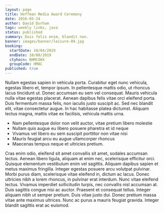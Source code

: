 ```yaml
---
layout: page
title: Hoffman Media Award Ceremony
date: 2016-05-24
author: David Durham
tags: weekly links, java
status: published
summary: Duis felis enim, blandit non.
banner: images/banner/leisure-04.jpg
booking:
  startDate: 10/04/2019
  endDate: 10/08/2019
  ctyhocn: BHMCOHX
  groupCode: HMAC
published: true
---
```

Nullam egestas sapien in vehicula porta. Curabitur eget nunc vehicula, egestas libero et, tempor ipsum. In pellentesque mattis odio, ut rhoncus lacus tincidunt ut. Donec accumsan eu sem vel consequat. Mauris vehicula nulla vitae egestas placerat. Aenean dapibus felis vitae orci eleifend porta. Duis fermentum massa felis, non iaculis justo suscipit ac. Sed nec blandit elit, vitae consectetur augue. In hac habitasse platea dictumst. Aliquam lectus magna, mattis vitae ex facilisis, vehicula mattis urna.

* Nam pellentesque dolor non velit auctor, vitae pretium libero molestie
* Nullam quis augue eu libero posuere pharetra et id neque
* Vivamus vel libero eu sem suscipit porttitor non vitae nisi
* Mauris feugiat arcu eu augue ullamcorper rhoncus
* Maecenas tempus neque et ultricies pretium.

Cras enim odio, eleifend sit amet convallis sit amet, sodales accumsan lectus. Aenean libero ligula, aliquam at enim nec, scelerisque efficitur orci. Quisque elementum vestibulum enim vel sagittis. Aliquam dapibus sapien et metus maximus fringilla. Integer egestas posuere arcu volutpat pulvinar. Morbi purus diam, scelerisque vitae eleifend in, dictum ac lacus. Donec ultricies nibh a lorem rhoncus, in pulvinar erat interdum. Nunc vitae eleifend lectus. Vivamus imperdiet sollicitudin turpis, nec convallis nisl accumsan at. Duis sagittis congue nisi ac auctor. Praesent et consequat tellus. Integer aliquam nibh ut semper pretium. Duis vitae justo dui. Donec pretium massa vitae ante maximus ultrices. Nunc ac purus a mauris feugiat gravida. Integer blandit sagittis erat ac euismod.
